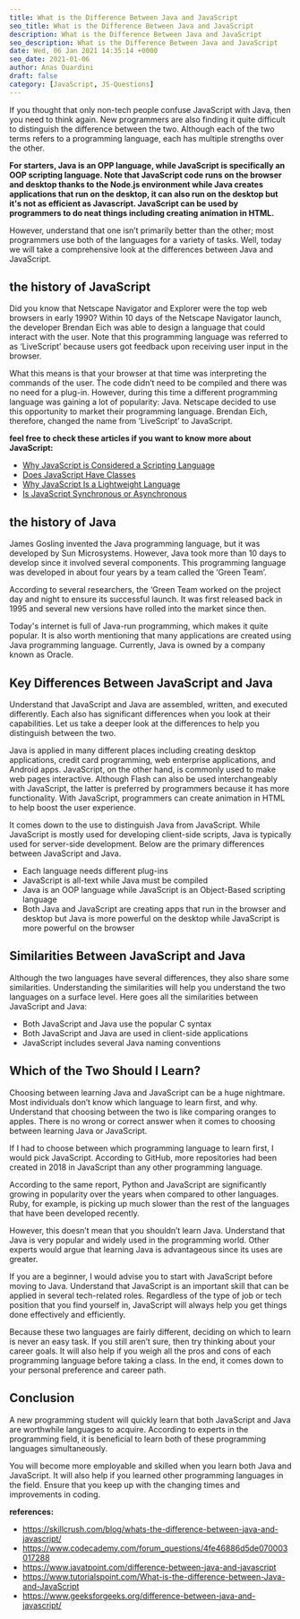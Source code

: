 ```yaml
---
title: What is the Difference Between Java and JavaScript
seo_title: What is the Difference Between Java and JavaScript
description: What is the Difference Between Java and JavaScript 
seo_description: What is the Difference Between Java and JavaScript 
date: Wed, 06 Jan 2021 14:35:14 +0000
seo_date: 2021-01-06
author: Anas Ouardini
draft: false
category: [JavaScript, JS-Questions]
---
```



If you thought that only non-tech people confuse JavaScript with Java, then you need to think again. New programmers are also finding it quite difficult to distinguish the difference between the two. Although each of the two terms refers to a programming language, each has multiple strengths over the other.

**For starters, Java is an OPP language, while JavaScript is specifically an OOP scripting language. Note that JavaScript code runs on the browser and desktop thanks to the Node.js environment while Java creates applications that run on the desktop, it can also run on the desktop but it's not as efficient as Javascript. JavaScript can be used by programmers to do neat things including creating animation in HTML.**

However, understand that one isn’t primarily better than the other; most programmers use both of the languages for a variety of tasks. Well, today we will take a comprehensive look at the differences between Java and JavaScript.

## the history of JavaScript

Did you know that Netscape Navigator and Explorer were the top web browsers in early 1990? Within 10 days of the Netscape Navigator launch, the developer Brendan Eich was able to design a language that could interact with the user. Note that this programming language was referred to as ‘LiveScript’ because users got feedback upon receiving user input in the browser.

What this means is that your browser at that time was interpreting the commands of the user. The code didn’t need to be compiled and there was no need for a plug-in. However, during this time a different programming language was gaining a lot of popularity: Java. Netscape decided to use this opportunity to market their programming language. Brendan Eich, therefore, changed the name from ’LiveScript’ to JavaScript.

**feel free to check these articles if you want to know more about JavaScript:**

- <a rel="noreferrer noopener" href="/posts/why-javascript-is-scripting-language/" target="_blank">Why JavaScript is Considered a Scripting Language</a>
- <a rel="noreferrer noopener" href="/posts/does-javascript-have-classes/" target="_blank">Does JavaScript Have Classes</a>
- <a rel="noreferrer noopener" href="/posts/why-javascript-is-a-lightweight-language/" target="_blank">Why JavaScript Is a Lightweight Language</a>
- <a href="/posts/is-javascript-synchronous-or-asynchronous/" target="_blank" aria-label=" (opens in a new tab)" rel="noreferrer noopener" class="rank-math-link">Is JavaScript Synchronous or Asynchronous</a>

## the history of Java

James Gosling invented the Java programming language, but it was developed by Sun Microsystems. However, Java took more than 10 days to develop since it involved several components. This programming language was developed in about four years by a team called the ‘Green Team’.

According to several researchers, the ‘Green Team worked on the project day and night to ensure its successful launch. It was first released back in 1995 and several new versions have rolled into the market since then.

Today's internet is full of Java-run programming, which makes it quite popular. It is also worth mentioning that many applications are created using Java programming language. Currently, Java is owned by a company known as Oracle.

## Key Differences Between JavaScript and Java

Understand that JavaScript and Java are assembled, written, and executed differently. Each also has significant differences when you look at their capabilities. Let us take a deeper look at the differences to help you distinguish between the two.

Java is applied in many different places including creating desktop applications, credit card programming, web enterprise applications, and Android apps. JavaScript, on the other hand, is commonly used to make web pages interactive. Although Flash can also be used interchangeably with JavaScript, the latter is preferred by programmers because it has more functionality. With JavaScript, programmers can create animation in HTML to help boost the user experience.

It comes down to the use to distinguish Java from JavaScript. While JavaScript is mostly used for developing client-side scripts, Java is typically used for server-side development. Below are the primary differences between JavaScript and Java.

- Each language needs different plug-ins
- JavaScript is all-text while Java must be compiled
- Java is an OOP language while JavaScript is an Object-Based scripting language
- Both Java and JavaScript are creating apps that run in the browser and desktop but Java is more powerful on the desktop while JavaScript is more powerful on the browser

## Similarities Between JavaScript and Java

Although the two languages have several differences, they also share some similarities. Understanding the similarities will help you understand the two languages on a surface level. Here goes all the similarities between JavaScript and Java:

- Both JavaScript and Java use the popular C syntax
- Both JavaScript and Java are used in client-side applications
- JavaScript includes several Java naming conventions

## Which of the Two Should I Learn?

Choosing between learning Java and JavaScript can be a huge nightmare. Most individuals don’t know which language to learn first, and why. Understand that choosing between the two is like comparing oranges to apples. There is no wrong or correct answer when it comes to choosing between learning Java or JavaScript.

If I had to choose between which programming language to learn first, I would pick JavaScript. According to GitHub, more repositories had been created in 2018 in JavaScript than any other programming language.

According to the same report, Python and JavaScript are significantly growing in popularity over the years when compared to other languages. Ruby, for example, is picking up much slower than the rest of the languages that have been developed recently.

However, this doesn’t mean that you shouldn’t learn Java. Understand that Java is very popular and widely used in the programming world. Other experts would argue that learning Java is advantageous since its uses are greater.

If you are a beginner, I would advise you to start with JavaScript before moving to Java. Understand that JavaScript is an important skill that can be applied in several tech-related roles. Regardless of the type of job or tech position that you find yourself in, JavaScript will always help you get things done effectively and efficiently.

Because these two languages are fairly different, deciding on which to learn is never an easy task. If you still aren’t sure, then try thinking about your career goals. It will also help if you weigh all the pros and cons of each programming language before taking a class. In the end, it comes down to your personal preference and career path.

## Conclusion

A new programming student will quickly learn that both JavaScript and Java are worthwhile languages to acquire. According to experts in the programming field, it is beneficial to learn both of these programming languages simultaneously.

You will become more employable and skilled when you learn both Java and JavaScript. It will also help if you learned other programming languages in the field. Ensure that you keep up with the changing times and improvements in coding.

**references:**

- <a href="https://skillcrush.com/blog/whats-the-difference-between-java-and-javascript/" target="_blank" rel="noreferrer noopener nofollow">https://skillcrush.com/blog/whats-the-difference-between-java-and-javascript/</a>
- <a href="https://www.codecademy.com/forum_questions/4fe46886d5de070003017288" target="_blank" rel="noreferrer noopener nofollow">https://www.codecademy.com/forum_questions/4fe46886d5de070003017288</a>
- <a href="https://www.javatpoint.com/difference-between-java-and-javascript" target="_blank" rel="noreferrer noopener nofollow">https://www.javatpoint.com/difference-between-java-and-javascript</a>
- <a href="https://www.tutorialspoint.com/What-is-the-difference-between-Java-and-JavaScript" target="_blank" rel="noreferrer noopener nofollow">https://www.tutorialspoint.com/What-is-the-difference-between-Java-and-JavaScript</a>
- <a href="https://www.geeksforgeeks.org/difference-between-java-and-javascript/" target="_blank" rel="noreferrer noopener nofollow">https://www.geeksforgeeks.org/difference-between-java-and-javascript/</a>